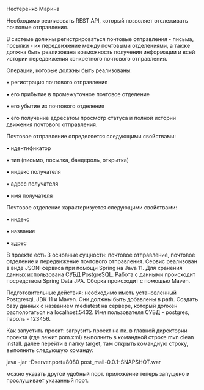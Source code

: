 Нестеренко Марина

Необходимо реализовать REST API, который позволяет отслеживать почтовые отправления.

В системе должны регистрироваться почтовые отправления - письма, посылки - их передвижение между почтовыми отделениями, а также должна быть реализована возможность получения информации и всей истории передвижения конкретного почтового отправления.

Операции, которые должны быть реализованы:

• регистрация почтового отправления 

• его прибытие в промежуточное почтовое отделение

• его убытие из почтового отделения 

• его получение адресатом просмотр статуса и полной истории движения почтового отправления.

Почтовое отправление определяется следующими свойствами:

• идентификатор

• тип (письмо, посылка, бандероль, открытка)

• индекс получателя

• адрес получателя

• имя получателя

Почтовое отделение характеризуется следующими свойствами:

• индекс

• название

• адрес

В проекте есть 3 основные сущности: почтовое отправление, почтовое отделение и передвижение почтового отправления. Сервис реализован в виде JSON-сервиса при помощи Spring на Java 11. Для хранения данных использована СУБД PostgreSQL. Работа с данными происходит посредством Spring Data JPA. Сборка происходит с помощью Maven.

Подготовительные действия:
необходимо иметь установленный Postgresql, JDK 11 и Maven. Они должны быть добавлены в path. Создать базу данных с названием mediatest на сервере, который должен распологаться на localhost:5432. Имя пользователя СУБД - postgres, пароль - 123456.

Как запустить проект: 
загрузить проект на пк. в главной директории проекта (где лежит pom.xml) выполнить в командной строке mvn clean install. далее перейти в папку target, там открыть командную строку, выполнить следующую команду:

java -jar -Dserver.port=8080 post_mail-0.0.1-SNAPSHOT.war 

можно указать другой удобный порт.
приложение теперь запущено и прослушивает указанный порт.
